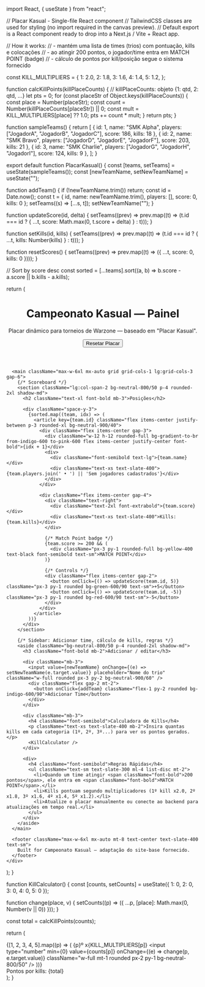 import React, { useState } from "react";

// Placar Kasual - Single-file React component
// TailwindCSS classes are used for styling (no import required in the canvas preview).
// Default export is a React component ready to drop into a Next.js / Vite + React app.

// How it works:
// - mantém uma lista de times (trios) com pontuação, kills e colocações
// - ao atingir 200 pontos, o jogador/time entra em MATCH POINT (badge)
// - cálculo de pontos por kill/posição segue o sistema fornecido

const KILL_MULTIPLIERS = {
  1: 2.0,
  2: 1.8,
  3: 1.6,
  4: 1.4,
  5: 1.2,
};

function calcKillPoints(killPlaceCounts) {
  // killPlaceCounts: objeto {1: qtd, 2: qtd, ...}
  let pts = 0;
  for (const placeStr of Object.keys(killPlaceCounts)) {
    const place = Number(placeStr);
    const count = Number(killPlaceCounts[placeStr]) || 0;
    const mult = KILL_MULTIPLIERS[place] ?? 1.0;
    pts += count * mult;
  }
  return pts;
}

function sampleTeams() {
  return [
    { id: 1, name: "SMK Alpha", players: ["JogadorA", "JogadorB", "JogadorC"], score: 186, kills: 18 },
    { id: 2, name: "SMK Bravo", players: ["JogadorD", "JogadorE", "JogadorF"], score: 203, kills: 21 },
    { id: 3, name: "SMK Charlie", players: ["JogadorG", "JogadorH", "JogadorI"], score: 124, kills: 9 },
  ];
}

export default function PlacarKasual() {
  const [teams, setTeams] = useState(sampleTeams());
  const [newTeamName, setNewTeamName] = useState("");

  function addTeam() {
    if (!newTeamName.trim()) return;
    const id = Date.now();
    const t = { id, name: newTeamName.trim(), players: [], score: 0, kills: 0 };
    setTeams((s) => [...s, t]);
    setNewTeamName("");
  }

  function updateScore(id, delta) {
    setTeams((prev) => prev.map((t) => (t.id === id ? { ...t, score: Math.max(0, t.score + delta) } : t)));
  }

  function setKills(id, kills) {
    setTeams((prev) => prev.map((t) => (t.id === id ? { ...t, kills: Number(kills) } : t)));
  }

  function resetScores() {
    setTeams((prev) => prev.map((t) => ({ ...t, score: 0, kills: 0 })));
  }

  // Sort by score desc
  const sorted = [...teams].sort((a, b) => b.score - a.score || b.kills - a.kills);

  return (
    <div className="min-h-screen bg-gradient-to-b from-neutral-900 via-neutral-800 to-neutral-900 text-slate-100 p-6">
      <header className="max-w-6xl mx-auto flex items-center justify-between mb-6">
        <div>
          <h1 className="text-3xl font-extrabold">Campeonato Kasual — Painel</h1>
          <p className="text-sm text-slate-300">Placar dinâmico para torneios de Warzone — baseado em "Placar Kasual".</p>
        </div>
        <div className="flex gap-2">
          <button
            onClick={resetScores}
            className="bg-red-600/90 hover:bg-red-700 px-4 py-2 rounded-2xl shadow-sm text-sm"
          >
            Resetar Placar
          </button>
        </div>
      </header>

      <main className="max-w-6xl mx-auto grid grid-cols-1 lg:grid-cols-3 gap-6">
        {/* Scoreboard */}
        <section className="lg:col-span-2 bg-neutral-800/50 p-4 rounded-2xl shadow-md">
          <h2 className="text-xl font-bold mb-3">Posições</h2>

          <div className="space-y-3">
            {sorted.map((team, idx) => (
              <article key={team.id} className="flex items-center justify-between p-3 rounded-xl bg-neutral-900/40">
                <div className="flex items-center gap-3">
                  <div className="w-12 h-12 rounded-full bg-gradient-to-br from-indigo-600 to-pink-600 flex items-center justify-center font-bold">{idx + 1}</div>
                  <div>
                    <div className="font-semibold text-lg">{team.name}</div>
                    <div className="text-xs text-slate-400">{team.players.join(' • ') || 'Sem jogadores cadastrados'}</div>
                  </div>
                </div>

                <div className="flex items-center gap-4">
                  <div className="text-right">
                    <div className="text-2xl font-extrabold">{team.score}</div>
                    <div className="text-xs text-slate-400">Kills: {team.kills}</div>
                  </div>

                  {/* Match Point badge */}
                  {team.score >= 200 && (
                    <div className="px-3 py-1 rounded-full bg-yellow-400 text-black font-semibold text-sm">MATCH POINT</div>
                  )}

                  {/* Controls */}
                  <div className="flex items-center gap-2">
                    <button onClick={() => updateScore(team.id, 5)} className="px-3 py-1 rounded bg-green-600/90 text-sm">+5</button>
                    <button onClick={() => updateScore(team.id, -5)} className="px-3 py-1 rounded bg-red-600/90 text-sm">-5</button>
                  </div>
                </div>
              </article>
            ))}
          </div>
        </section>

        {/* Sidebar: Adicionar time, cálculo de kills, regras */}
        <aside className="bg-neutral-800/50 p-4 rounded-2xl shadow-md">
          <h3 className="font-bold mb-2">Adicionar / editar</h3>

          <div className="mb-3">
            <input value={newTeamName} onChange={(e) => setNewTeamName(e.target.value)} placeholder="Nome do trio" className="w-full rounded px-3 py-2 bg-neutral-900/60" />
            <div className="flex gap-2 mt-2">
              <button onClick={addTeam} className="flex-1 py-2 rounded bg-indigo-600/90">Adicionar Time</button>
            </div>
          </div>

          <div className="mb-3">
            <h4 className="font-semibold">Calculadora de Kills</h4>
            <p className="text-xs text-slate-400 mb-2">Insira quantas kills em cada categoria (1º, 2º, 3º...) para ver os pontos gerados.</p>
            <KillCalculator />
          </div>

          <div>
            <h4 className="font-semibold">Regras Rápidas</h4>
            <ul className="text-sm text-slate-300 ml-4 list-disc mt-2">
              <li>Quando um time atingir <span className="font-bold">200 pontos</span>, ele entra em <span className="font-bold">MATCH POINT</span>.</li>
              <li>Kills pontuam segundo multiplicadores (1º kill x2.0, 2º x1.8, 3º x1.6, 4º x1.4, 5º x1.2).</li>
              <li>Atualize o placar manualmente ou conecte ao backend para atualizações em tempo real.</li>
            </ul>
          </div>
        </aside>
      </main>

      <footer className="max-w-6xl mx-auto mt-8 text-center text-slate-400 text-sm">
        Built for Campeonato Kasual — adaptação do site-base fornecido.
      </footer>
    </div>
  );
}

function KillCalculator() {
  const [counts, setCounts] = useState({ 1: 0, 2: 0, 3: 0, 4: 0, 5: 0 });

  function change(place, v) {
    setCounts((p) => ({ ...p, [place]: Math.max(0, Number(v || 0)) }));
  }

  const total = calcKillPoints(counts);

  return (
    <div className="bg-neutral-900/40 p-3 rounded">
      <div className="grid grid-cols-2 gap-2 mb-2">
        {[1, 2, 3, 4, 5].map((p) => (
          <label key={p} className="text-xs">
            {p}º x{KILL_MULTIPLIERS[p]}
            <input type="number" min={0} value={counts[p]} onChange={(e) => change(p, e.target.value)} className="w-full mt-1 rounded px-2 py-1 bg-neutral-800/50" />
          </label>
        ))}
      </div>
      <div className="text-sm font-semibold">Pontos por kills: {total}</div>
    </div>
  );
}

